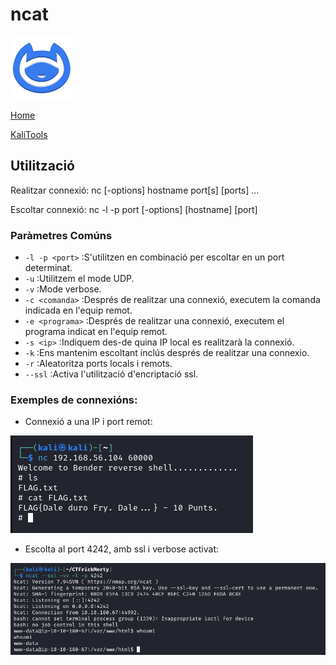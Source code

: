 # ncat

![](img/ncatLogo.png)

[Home](../../../README.md)

[KaliTools](https://www.kali.org/tools/netcat/)

## Utilització

Realitzar connexió: nc [-options] hostname port[s] [ports] ... 

Escoltar connexió: nc -l -p port [-options] [hostname] [port]

### Paràmetres Comúns
 - `-l -p <port>` :S'utilitzen en combinació per escoltar en un port determinat.
 - `-u` :Utilitzem el mode UDP.
 - `-v` :Mode verbose.
 - `-c <comanda>` :Després de realitzar una connexió, executem la comanda indicada en l'equip remot.
 - `-e <programa>` :Després de realitzar una connexió, executem el programa indicat en l'equip remot.
 - `-s <ip>` :Indiquem des-de quina IP local es realitzarà la connexió.
 - `-k` :Ens mantenim escoltant inclús després de realitzar una connexio.
 - `-r` :Aleatoritza ports locals i remots.
 - `--ssl` :Activa l'utilització d'encriptació ssl.


### Exemples de connexións:

 - Connexió a una IP i port remot:

 ![](./img/exempleConexio.png)

 - Escolta al port 4242, amb ssl i verbose activat:

 ![](./img/exempleEscolta.png)